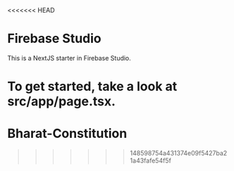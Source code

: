 <<<<<<< HEAD
# Firebase Studio

This is a NextJS starter in Firebase Studio.

To get started, take a look at src/app/page.tsx.
=======
# Bharat-Constitution
>>>>>>> 148598754a431374e09f5427ba21a43fafe54f5f
